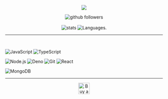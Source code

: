 <p align="center">
    <img src="https://discord.c99.nl/widget/theme-4/847865068657836033.png"/>

</p>

<p align="center">
    <img src="https://img.shields.io/github/followers/Niskii3?label=Follow&style=social" alt="github followers" /><br>
    <br>
    <img src="https://github-readme-stats.vercel.app/api?username=Niskii3&show_icons=true&custom_title=Niskii_%20Github%20Stats&theme=midnight-purple" alt="stats" />
    <img src="https://github-readme-stats.vercel.app/api/top-langs/?username=Niskii3&layout=compact&theme=midnight-purple" alt="Languages." />

</p>
<hr>

<br>

![JavaScript](https://img.shields.io/badge/-JavaScript-000000?style=for-the-badge&logo=javascript)
![TypeScript](https://img.shields.io/badge/-TypeScript-000000?style=for-the-badge&logo=typescript)


![Node.js](https://img.shields.io/badge/-Node.js-000000?style=for-the-badge&logo=node.js&logoColor=339933)
![Deno](https://img.shields.io/badge/-Deno-000000?style=for-the-badge&logo=deno)
![Git](https://img.shields.io/badge/-Git-000000?style=for-the-badge&logo=git&logoColor=F05032)
![React](https://img.shields.io/badge/-React-000000?style=for-the-badge&logo=react&logoColor=61DBFB)

![MongoDB](https://img.shields.io/badge/-mongodb-000000?style=for-the-badge&logo=mongodb&logoColor=589636)

<hr>

  <p align="center">
  <a href="https://ko-fi.com/niskii" target="_blank">
    <img height="36" style="border:0px;height:36px;" src="https://cdn.ko-fi.com/cdn/kofi3.png?v=2" border="0" alt='Buy a coffee for me ko-fi.com' />
  </a>
</p>
